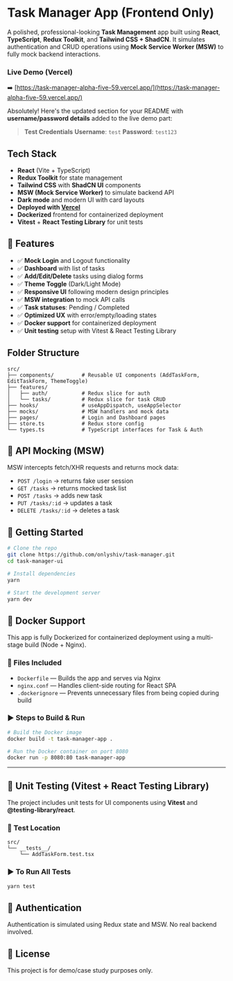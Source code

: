 # Task Manager App (Frontend Only)

A polished, professional-looking **Task Management** app built using **React**, **TypeScript**, **Redux Toolkit**, and **Tailwind CSS + ShadCN**. It simulates authentication and CRUD operations using **Mock Service Worker (MSW)** to fully mock backend interactions.

### Live Demo (Vercel)

➡️ [https://task-manager-alpha-five-59.vercel.app/](https://task-manager-alpha-five-59.vercel.app/)

Absolutely! Here's the updated section for your README with **username/password details** added to the live demo part:

> **Test Credentials**
> **Username**: `test`
> **Password**: `test123`


## Tech Stack

- **React** (Vite + TypeScript)
- **Redux Toolkit** for state management
- **Tailwind CSS** with **ShadCN UI** components
- **MSW (Mock Service Worker)** to simulate backend API
- **Dark mode** and modern UI with card layouts
- **Deployed with [Vercel](https://task-manager-alpha-five-59.vercel.app/)**
- **Dockerized** frontend for containerized deployment
- **Vitest** + **React Testing Library** for unit tests

## 📌 Features

- ✅ **Mock Login** and Logout functionality
- ✅ **Dashboard** with list of tasks
- ✅ **Add/Edit/Delete** tasks using dialog forms
- ✅ **Theme Toggle** (Dark/Light Mode)
- ✅ **Responsive UI** following modern design principles
- ✅ **MSW integration** to mock API calls
- ✅ **Task statuses**: Pending / Completed
- ✅ **Optimized UX** with error/empty/loading states
- ✅ **Docker support** for containerized deployment
- ✅ **Unit testing** setup with Vitest & React Testing Library

## Folder Structure

```
src/
├── components/         # Reusable UI components (AddTaskForm, EditTaskForm, ThemeToggle)
├── features/
│   ├── auth/           # Redux slice for auth
│   └── tasks/          # Redux slice for task CRUD
├── hooks/              # useAppDispatch, useAppSelector
├── mocks/              # MSW handlers and mock data
├── pages/              # Login and Dashboard pages
├── store.ts            # Redux store config
└── types.ts            # TypeScript interfaces for Task & Auth
```

## 📂 API Mocking (MSW)

MSW intercepts fetch/XHR requests and returns mock data:
- `POST /login` → returns fake user session
- `GET /tasks` → returns mocked task list
- `POST /tasks` → adds new task
- `PUT /tasks/:id` → updates a task
- `DELETE /tasks/:id` → deletes a task

## 🚀 Getting Started

```bash
# Clone the repo
git clone https://github.com/onlyshiv/task-manager.git
cd task-manager-ui

# Install dependencies
yarn

# Start the development server
yarn dev
```

## 🐳 Docker Support

This app is fully Dockerized for containerized deployment using a multi-stage build (Node + Nginx).

### 📁 Files Included

* `Dockerfile` — Builds the app and serves via Nginx
* `nginx.conf` — Handles client-side routing for React SPA
* `.dockerignore` — Prevents unnecessary files from being copied during build

### ▶️ Steps to Build & Run

```bash
# Build the Docker image
docker build -t task-manager-app .

# Run the Docker container on port 8080
docker run -p 8080:80 task-manager-app
```
---

## 🧪 Unit Testing (Vitest + React Testing Library)

The project includes unit tests for UI components using **Vitest** and **@testing-library/react**.

### 📁 Test Location

```
src/
└── __tests__/
    └── AddTaskForm.test.tsx
```

### ▶️ To Run All Tests

```bash
yarn test
```
## 🔐 Authentication

Authentication is simulated using Redux state and MSW. No real backend involved.

## 📄 License

This project is for demo/case study purposes only.

